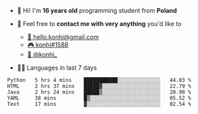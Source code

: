 - 👋 Hi! I'm **16 years old** programming student from **Poland**
- 💬 Feel free to **contact me with very anything** you'd like to
    - [📨 hello.konhi@gmail.com](mailto:hello.konhi@gmail.com)
    - [🎮 konhi#1588](https://discord.com)
    - [🦆 @konhi_](https://twitter.com/konhi_)

- 👨‍💻 Languages in last 7 days

<!--START_SECTION:waka-->
```text
Python   5 hrs 4 mins    ███████████░░░░░░░░░░░░░░   44.03 % 
HTML     2 hrs 37 mins   █████▓░░░░░░░░░░░░░░░░░░░   22.79 % 
Java     2 hrs 24 mins   █████▒░░░░░░░░░░░░░░░░░░░   20.98 % 
YAML     38 mins         █▒░░░░░░░░░░░░░░░░░░░░░░░   05.52 % 
Text     17 mins         ▓░░░░░░░░░░░░░░░░░░░░░░░░   02.54 % 
```
<!--END_SECTION:waka-->

